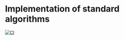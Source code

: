 # Implementation of standard algorithms

[![CI](https://github.com/tiarebalbi/algorithms-demo/actions/workflows/maven.yml/badge.svg)](https://github.com/tiarebalbi/algorithms-demo/actions/workflows/maven.yml)
